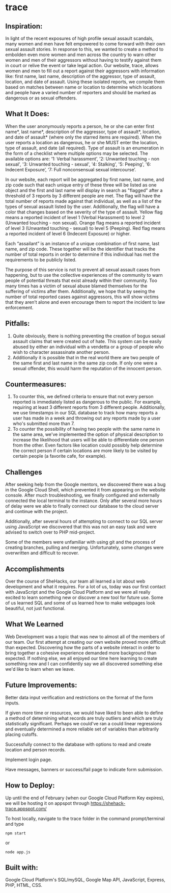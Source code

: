 # trace

## Inspiration: 
In light of the recent exposures of high profile sexual assault scandals, many women and men have felt empowered to come forward with their own sexual assault stories. In response to this, we wanted to create a method to embolden even more women and men across the country to warn other women and men of their aggressors without having to testify against them in court or relive the event or take legal action. Our website, trace, allows women and men to fill out a report against their aggressors with information like: first name, last name, description of the aggressor, type of assault, location, and date of assault. Using these isolated reports, we compile them based on matches between name or location to determine which locations and people have a varied number of reporters and should be marked as dangerous or as sexual offenders. 

## What It Does:
When the user anonymously reports a person, he or she can enter first name*, last name*, description of the aggressor, type of assault*, location, and date of assault* (where only the starred items are required). When the user reports a location as dangerous, he or she MUST enter the location, type of assault, and date (all required). Type of assault is an enumeration in the form of a checklist where multiple options may be selected. The available options are: ‘1: Verbal harassment’, ’2: Unwanted touching - non sexual', '3: Unwanted touching - sexual', '4: Stalking', '5: Peeping', '6: Indecent Exposure’, ‘7: Full nonconsensual sexual intercourse’. 

In our website, each report will be aggregated by first name, last name, and zip code such that each unique entry of these three will be listed as one object and the first and last name will display in search as "flagged" after a threshold of 3 reports by 3 different people are met. The flag will have the total number of reports made against that individual, as well as a list of the types of sexual assault listed by the user. Additionally, the flag will have a color that changes based on the severity of the type of assault. Yellow flag means a reported incident of level 1 (Verbal Harassment) to level 2 (Unwanted touching - non sexual). Orange flag means a reported incident of level 3 (Unwanted touching - sexual) to level 5 (Peeping). Red flag means a reported incident of level 6 (Indecent Exposure) or higher. 

Each “assailant” is an instance of a unique combination of first name, last name, and zip code. These together will be the identifier that tracks the number of total reports in order to determine if this individual has met the requirements to be publicly listed.

The purpose of this service is not to prevent all sexual assault cases from happening, but to use the collective experiences of the community to warn people of potential threats that exist already within their community. Too many times has a victim of sexual abuse blamed themselves for the suffering of victims after them. Additionally, we hope that by seeing the number of total reported cases against aggressors, this will show victims that they aren’t alone and even encourage them to report the incident to law enforcement. 

## Pitfalls: 
1. Quite obviously, there is nothing preventing the creation of bogus sexual assault claims that were created out of hate. This system can be easily abused by either an individual with a vendetta or a group of people who wish to character assassinate another person. 
2. Additionally it is possible that in the real world there are two people of the same first and last name in the same zip code. If only one were a sexual offender, this would harm the reputation of the innocent person. 

## Countermeasures: 
1. To counter this, we defined criteria to ensure that not every person reported is immediately listed as dangerous to the public. For example, requiring at least 3 different reports from 3 different people. Additionally, we use timestamps in our SQL database to track how many reports a user has made in a week and throwing out any reports made by a user who's submitted more than 7.
2. To counter the possibility of having two people with the same name in the same area, we've implemented the option of physical description to increase the likelihood that users will be able to differentiate one person from the other. Even factors like location could possibly help determine the correct person if certain locations are more likely to be visited by certain people (a favorite cafe, for example). 

## Challenges
After seeking help from the Google mentors, we discovered there was a bug in the Google Cloud Shell, which prevented it from appearing on the website console. After much troubleshooting, we finally configured and externally connected the local terminal to the instance. Only after several more hours of delay were we able to finally connect our database to the cloud server and continue with the project. 

Additionally, after several hours of attempting to connect to our SQL server using JavaScript we discovered that this was not an easy task and were advised to switch over to PHP mid-project. 

Some of the members were unfamiliar with using git and the process of creating branches, pulling and merging. Unfortunately, some changes were overwritten and difficult to recover.

## Accomplishments 
Over the course of SheHacks, our team all learned a lot about web development and what it requires. For a lot of us, today was our first contact with JavaScript and the Google Cloud Platform and we were all really excited to learn something new or discover a new tool for future use. Some of us learned SQL and some of us learned how to make webpages look beautiful, not just functional. 

## What We Learned
Web Development was a topic that was new to almost all of the members of our team. Our first attempt at creating our own website proved more difficult than expected. Discovering how the parts of a website interact in order to bring together a cohesive experience demanded more background than expected. If nothing else, we all enjoyed our time here learning to create something new and I can confidently say we all discovered something else we'd like to learn when we leave. 

## Future Improvements:
Better data input verification and restrictions on the format of the form inputs.

If given more time or resources, we would have liked to been able to define a method of determining what records are truly outliers and which are truly statistically significant. Perhaps we could've ran a could linear regressions and eventually determined a more reliable set of variables than arbitrarily placing cutoffs. 

Successfully connect to the database with options to read and create location and person records.

Implement login page.

Have messages, banners or success/fail page to indicate form submission.

## How to Deploy:
Up until the end of February (when our Google Cloud Platform Key expires), we will be hosting it on appspot through https://shehack-trace.appspot.com/

To host locally, navigate to the trace folder in the command prompt/terminal and type 
```
npm start
```
or
```
node app.js
```

## Built with:
Google Cloud Platform's SQL/mySQL, Google Map API, JavaScript, Express, PHP, HTML, CSS.
